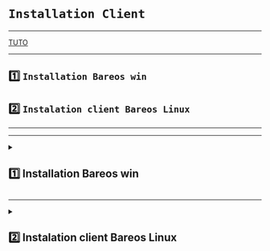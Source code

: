 
# `Installation Client `

---

[TUTO](https://docs.bareos.org/TasksAndConcepts/TheWindowsVersionOfBareos.html#windows-installation)

---

## 1️⃣ `Installation Bareos win`
## 2️⃣ `Instalation client Bareos Linux`

---
---

<details>
<summary>
<h2>
1️⃣ Installation Bareos win
</h2>
</summary>

### Télécharger le .exe [ici](https://download.bareos.org/current/windows/)
### Executer le programme
### Choisir Minimal 
![image](https://github.com/user-attachments/assets/65dfa420-578a-40fe-a7a3-f21befa8404b)

### Renseigner les infos demandées:
### ⚠️Le champs `Password` sera demandé dans le fichier de configuration => /etc/bareos/bareos-dir.d/client/<NOM-DU-FICHIER-DE-CONF.conf>
![image](https://github.com/user-attachments/assets/11617c20-9e3b-442e-b272-2b3d402f6304)


### erreur ici clientwin1 et password sednal


### Autoriser le port 9102 sur le client (ouvrir powershell en admin)
      New-NetFirewallRule -DisplayName "Bareos FD" -Direction Inbound -LocalPort 9102 -Protocol TCP -Action Allow
![image](https://github.com/user-attachments/assets/a37dd36e-9c6d-4587-9483-865ad6d68ae4)





</details>

---

<details>
<summary>
<h2>
2️⃣ Instalation client Bareos Linux
</h2>
</summary>

[TUTO](https://docs.bareos.org/IntroductionAndTutorial/InstallingBareosClient.html#installing-the-bareos-universal-linux-client)

### Verifier la version de l'OS
           hostnamectl 

### Instaler gnupg (clé)
          apt update && apt upgrade
          apt install -y gnupg  

### Télécharger le script et l'exécuter
      wget https://download.bareos.org/current/VERIFIER LA VERSION VOIR ⚠️PROLEME RENCONTE ⚠️
      chmod +x add_bareos_repositories.sh
      ./add_bareos_repositories.sh
      apt update

<details>
<summary>
<h2>
⚠️PROLEME RENCONTE ⚠️
</h2>
</summary>

### Impossible d'installer bareos-fd sur un rasberrypi sous debian
### Chapitre APRES Télécharger le script et l'exécuter ⬆️
### Message
![image](https://github.com/user-attachments/assets/ab149f41-33f0-43f3-b84e-46be7344a276)

### 1) bien regarder la version du script dans [current](https://download.bareos.org/current/) 
### 2) Debian 12 et 11 ne fontionne pas malgrés :
![image](https://github.com/user-attachments/assets/a6a5e6c3-eb47-4204-87a8-facadd1052d9)

### 3) Je choisi donc d'utiliser `Universal Linux Client (ULC)` [voir](https://docs.bareos.org/IntroductionAndTutorial/InstallingBareosClient.html#installing-the-bareos-universal-linux-client)

### Bien verifier l'architecture,avec `hostnamectl` 

### Et aussi la version de `Openssl` ici OpenSSL 3.0.15 3 Sep 2024

### DONC => cette [VERSION(https://download.bareos.org/current/ULC_deb_OpenSSL_3.0/)

### 4) Une fois l'execution du script, nouveau probléme..
![image](https://github.com/user-attachments/assets/3e9415f0-5c55-4a9b-8287-574bc62c594f)
### lsof (List Open Files) est un utilitaire sur les systèmes Unix/Linux.
### n'est pas installé donc 
![image](https://github.com/user-attachments/assets/921309d9-6307-43db-93e5-89245ce73bcd)

### 5) Probléme avec sources.list...
### Voir les listes enregistrée et la surprise
![image](https://github.com/user-attachments/assets/beae489e-3eff-4a4f-a619-9824aacc9673)

### 6) Rédiger les listes:
            nano sources.list
            deb http://deb.debian.org/debian/ bookworm main contrib non-free
            deb-src http://deb.debian.org/debian/ bookworm main contrib non-free

### 7) Instaler lsof
      apt install lsof

![image](https://github.com/user-attachments/assets/0046784d-1d09-4bf3-abb5-788c3bac52b9)
      
### 8) Enfin Bareos-fd
      apt install bareos-filedaemon
![image](https://github.com/user-attachments/assets/6e2bf99a-cd76-4c0e-86e7-ddf73bc54201)

### BINGO



</details>

### Demarrer le service
            systemctl start bareos-fd
            systemctl status bareos-fd

![image](https://github.com/user-attachments/assets/897030ca-017f-415e-b34b-22b557441cf4)

            
### Créer le client SUR le `serveur` dans /etc/bareos/bareos-dir.d/client/  
                  cp client.conf dns1.conf      
                  nano dns1.conf 

### éditer le fichier(SUR le `serveur`):
            Client {
                    Name = dns1-fd
                    Address = 192.168.0.241
                    FDPort = 9102
                    Catalog = MyCatalog
                    Password = "<RENSEIGNER LE PASSWORD>"
                    }
            systemctl restart bareos-dir

### Copier ce fichier SUR le `client` dans /etc/bareos/bareos-fd.d/director            
            nano /etc/bareos/bareos-fd.d/director/dns1.conf
            Client {
                    Name = dns1-fd
                    Address = 192.168.0.241
                    FDPort = 9102
                    Catalog = MyCatalog
                    Password = "<RENSEIGNER LE PASSWORD>"
                    }
            
### SUR le `client` vérifier que le port 9102 est ouvert
            ss -tulpn
![image](https://github.com/user-attachments/assets/f4c4a75a-0444-415d-a4e6-0bae17c298aa)



### Vérifier SUR le `serveur`:
      bconsole      
      status client

### Sortie attendu 
![image](https://github.com/user-attachments/assets/71ac1afc-c482-443e-917d-fb2d1afa491b)

### 


</details>


